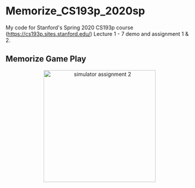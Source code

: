 # Memorize_CS193p_2020sp

My code for Stanford's Spring 2020 CS193p course (https://cs193p.sites.stanford.edu/) Lecture 1 - 7 demo and assignment 1 & 2.

## Memorize Game Play

<p align="middle">
<img src="Memorize/resources/Simulator_A2.gif" alt="simulator assignment 2" width="300"/>
</p>
